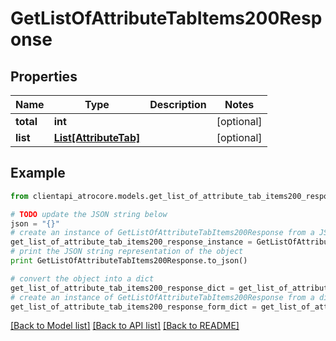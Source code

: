 # GetListOfAttributeTabItems200Response


## Properties
Name | Type | Description | Notes
------------ | ------------- | ------------- | -------------
**total** | **int** |  | [optional] 
**list** | [**List[AttributeTab]**](AttributeTab.md) |  | [optional] 

## Example

```python
from clientapi_atrocore.models.get_list_of_attribute_tab_items200_response import GetListOfAttributeTabItems200Response

# TODO update the JSON string below
json = "{}"
# create an instance of GetListOfAttributeTabItems200Response from a JSON string
get_list_of_attribute_tab_items200_response_instance = GetListOfAttributeTabItems200Response.from_json(json)
# print the JSON string representation of the object
print GetListOfAttributeTabItems200Response.to_json()

# convert the object into a dict
get_list_of_attribute_tab_items200_response_dict = get_list_of_attribute_tab_items200_response_instance.to_dict()
# create an instance of GetListOfAttributeTabItems200Response from a dict
get_list_of_attribute_tab_items200_response_form_dict = get_list_of_attribute_tab_items200_response.from_dict(get_list_of_attribute_tab_items200_response_dict)
```
[[Back to Model list]](../README.md#documentation-for-models) [[Back to API list]](../README.md#documentation-for-api-endpoints) [[Back to README]](../README.md)


